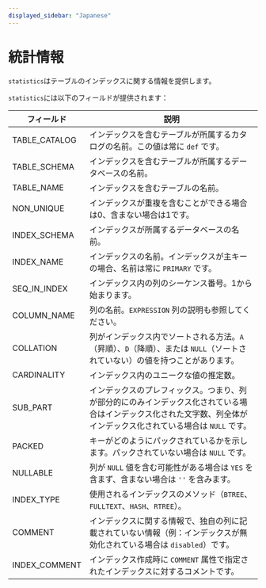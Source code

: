 ```yaml
---
displayed_sidebar: "Japanese"
---
```


# 統計情報

`statistics`はテーブルのインデックスに関する情報を提供します。

`statistics`には以下のフィールドが提供されます：

| **フィールド**   | **説明**                                                     |
| --------------- | ------------------------------------------------------------ |
| TABLE_CATALOG   | インデックスを含むテーブルが所属するカタログの名前。この値は常に `def` です。 |
| TABLE_SCHEMA    | インデックスを含むテーブルが所属するデータベースの名前。           |
| TABLE_NAME      | インデックスを含むテーブルの名前。                                |
| NON_UNIQUE      | インデックスが重複を含むことができる場合は0、含まない場合は1です。    |
| INDEX_SCHEMA    | インデックスが所属するデータベースの名前。                        |
| INDEX_NAME      | インデックスの名前。インデックスが主キーの場合、名前は常に `PRIMARY` です。 |
| SEQ_IN_INDEX    | インデックス内の列のシーケンス番号。1から始まります。                 |
| COLUMN_NAME     | 列の名前。`EXPRESSION` 列の説明も参照してください。                   |
| COLLATION       | 列がインデックス内でソートされる方法。`A`（昇順）、`D`（降順）、または `NULL`（ソートされていない）の値を持つことがあります。 |
| CARDINALITY     | インデックス内のユニークな値の推定数。                              |
| SUB_PART        | インデックスのプレフィックス。つまり、列が部分的にのみインデックス化されている場合はインデックス化された文字数、列全体がインデックス化されている場合は `NULL` です。 |
| PACKED          | キーがどのようにパックされているかを示します。パックされていない場合は `NULL` です。 |
| NULLABLE        | 列が `NULL` 値を含む可能性がある場合は `YES` を含まず、含まない場合は `''` を含みます。 |
| INDEX_TYPE      | 使用されるインデックスのメソッド（`BTREE`、`FULLTEXT`、`HASH`、`RTREE`）。 |
| COMMENT         | インデックスに関する情報で、独自の列に記載されていない情報（例：インデックスが無効化されている場合は `disabled`）です。 |
| INDEX_COMMENT   | インデックス作成時に `COMMENT` 属性で指定されたインデックスに対するコメントです。 |
